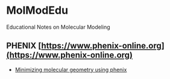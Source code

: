 # MolModEdu
Educational Notes on Molecular Modeling

## PHENIX [https://www.phenix-online.org](https://www.phenix-online.org)
- [Minimizing molecular geometry using phenix](phenix/geo_minim.md)
